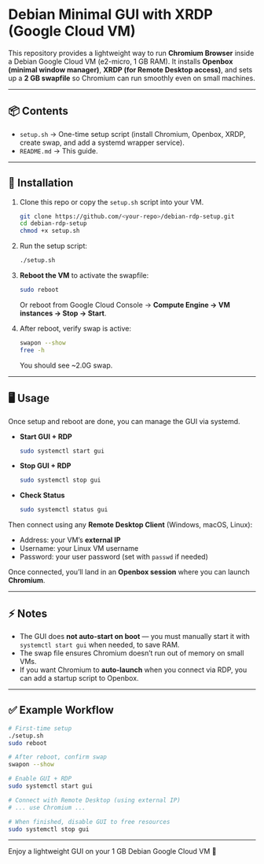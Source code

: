 # Debian Minimal GUI with XRDP (Google Cloud VM)

This repository provides a lightweight way to run **Chromium Browser** inside a Debian Google Cloud VM (e2-micro, 1 GB RAM). It installs **Openbox (minimal window manager)**, **XRDP (for Remote Desktop access)**, and sets up a **2 GB swapfile** so Chromium can run smoothly even on small machines.

---

## 📦 Contents
- `setup.sh` → One-time setup script (install Chromium, Openbox, XRDP, create swap, and add a systemd wrapper service).
- `README.md` → This guide.

---

## 🚀 Installation

1. Clone this repo or copy the `setup.sh` script into your VM.

   ```bash
   git clone https://github.com/<your-repo>/debian-rdp-setup.git
   cd debian-rdp-setup
   chmod +x setup.sh
   ```

2. Run the setup script:

   ```bash
   ./setup.sh
   ```

3. **Reboot the VM** to activate the swapfile:

   ```bash
   sudo reboot
   ```

   Or reboot from Google Cloud Console → **Compute Engine → VM instances → Stop → Start**.

4. After reboot, verify swap is active:

   ```bash
   swapon --show
   free -h
   ```

   You should see ~2.0G swap.

---

## 🖥️ Usage

Once setup and reboot are done, you can manage the GUI via systemd.

- **Start GUI + RDP**
  ```bash
  sudo systemctl start gui
  ```

- **Stop GUI + RDP**
  ```bash
  sudo systemctl stop gui
  ```

- **Check Status**
  ```bash
  sudo systemctl status gui
  ```

Then connect using any **Remote Desktop Client** (Windows, macOS, Linux):
- Address: your VM’s **external IP**
- Username: your Linux VM username
- Password: your user password (set with `passwd` if needed)

Once connected, you’ll land in an **Openbox session** where you can launch **Chromium**.

---

## ⚡ Notes
- The GUI does **not auto-start on boot** — you must manually start it with `systemctl start gui` when needed, to save RAM.
- The swap file ensures Chromium doesn’t run out of memory on small VMs.
- If you want Chromium to **auto-launch** when you connect via RDP, you can add a startup script to Openbox.

---

## ✅ Example Workflow

```bash
# First-time setup
./setup.sh
sudo reboot

# After reboot, confirm swap
swapon --show

# Enable GUI + RDP
sudo systemctl start gui

# Connect with Remote Desktop (using external IP)
# ... use Chromium ...

# When finished, disable GUI to free resources
sudo systemctl stop gui
```

---

Enjoy a lightweight GUI on your 1 GB Debian Google Cloud VM 🚀

